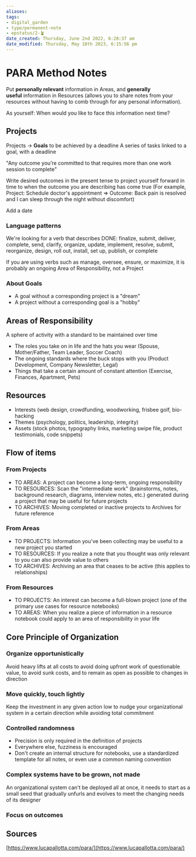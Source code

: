 ```yaml
---
aliases: 
tags: 
- digital_garden
- type/permanent-note
- epstatus/2-🪴
date_created: Thursday, June 2nd 2022, 6:28:37 am
date_modified: Thursday, May 18th 2023, 6:15:56 pm
---
```

# PARA Method Notes
Put **personally relevant** information in Areas, and **generally useful** information in Resources (allows you to share notes from your resources without having to comb through for any personal information).

As yourself: When would you like to face this information next time?

## Projects
Projects → **Goals** to be achieved by a deadline
A series of tasks linked to a goal, with a deadline

"Any outcome you’re committed to that requires more than one work session to complete"

Write desired outcomes in the present tense to project yourself forward in time to when the outcome you are describing has come true (For example, Project: Schedule doctor's appointment ⇒ Outcome: Back pain is resolved and I can sleep through the night without discomfort)

Add a date

### Language patterns
We're looking for a verb that describes DONE: finalize, submit, deliver, complete, send, clarify, organize, update, implement, resolve, submit, reorganize, design, roll out, install, set up, publish, or complete

If you are using verbs such as manage, oversee, ensure, or maximize, it is probably an ongoing Area of Responsibility, not a Project


### About Goals
- A goal without a corresponding project is a "dream"
- A project without a corresponding goal is a "hobby"
## Areas of Responsibility
A sphere of activity with a standard to be maintained over time

* The roles you take on in life and the hats you wear (Spouse, Mother/Father, Team Leader, Soccer Coach)
* The ongoing standards where the buck stops with you (Product Development, Company Newsletter, Legal)
* Things that take a certain amount of constant attention (Exercise, Finances, Apartment, Pets)
## Resources
- Interests (web design, crowdfunding, woodworking, frisbee golf, bio-hacking
- Themes (psychology, politics, leadership, integrity)
- Assets (stock photos, typography links, marketing swipe file, product testimonials, code snippets)

## Flow of items
### From Projects
- TO AREAS: A project can become a long-term, ongoing responsibility
- TO RESOURCES: Scan the "intermediate work" (brainstorms, notes, background research, diagrams, interview notes, etc.) generated during a project that may be useful for future projects
- TO ARCHIVES: Moving completed or inactive projects to Archives for future reference

### From Areas
- TO PROJECTS: Information you've been collecting may be useful to a new project you started
- TO RESOURCES: If you realize a note that you thought was only relevant to you can also provide value to others
- TO ARCHIVES: Archiving an area that ceases to be active (this applies to relationships)

### From Resources
- TO PROJECTS: An interest can become a full-blown project (one of the primary use cases for resource notebooks)
- TO AREAS: When you realize a piece of information in a resource notebook could apply to an area of responsibility in your life


## Core Principle of Organization
### Organize opportunistically
Avoid heavy lifts at all costs to avoid doing upfront work of questionable value, to avoid sunk costs, and to remain as open as possible to changes in direction

### Move quickly, touch lightly
Keep the investment in any given action low to nudge your organizational system in a certain direction while avoiding total commitment

### Controlled randomness
- Precision is only required in the definition of projects
- Everywhere else, fuzziness is encouraged
- Don't create an internal structure for notebooks, use a standardized template for all notes, or even use a common naming convention

### Complex systems have to be grown, not made
An organizational system can't be deployed all at once, it needs to start as a small seed that gradually unfurls and evolves to meet the changing needs of its designer

### Focus on outcomes



## Sources
[https://www.lucapallotta.com/para/](https://www.lucapallotta.com/para/)